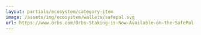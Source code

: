 ```yaml
---
layout: partials/ecosystem/category-item
image: /assets/img/ecosystem/wallets/safepal.svg
url: https://www.orbs.com/Orbs-Staking-is-Now-Available-on-the-SafePal-Crypto-Wallet/
---
```

